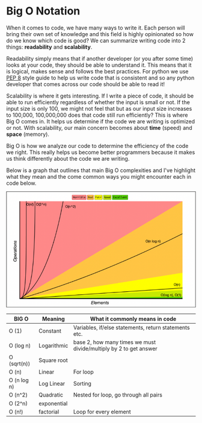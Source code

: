 # Big O Notation

When it comes to code, we have many ways to write it. Each person will bring their own set of knowledge and this field is highly opinionated so how do we know which code is good? We can summarize writing code into 2 things: **readability** and **scalability**. 

Readability simply means that if another developer (or you after some time) looks at your code, they should be able to understand it. This means that it is logical, makes sense and follows the best practices. For python we use [PEP 8](https://peps.python.org/pep-0008/) style guide to help us write code that is consistent and so any python developer that comes across our code should be able to read it!

Scalability is where it gets interesting. If I write a piece of code, it should be able to run efficiently regardless of whether the input is small or not. If the input size is only 100, we might not feel that but as our input size increases to 100,000, 100,000,000 does that code still run efficiently? This is where Big O comes in. It helps us determine if the code we are writing is optimized or not. With scalability, our main concern becomes about **time** (speed) and **space** (memory). 

Big O is how we analyze our code to determine the efficiency of the code we right. This really helps us become better programmers because it makes us think differently about the code we are writing.

Below is a graph that outlines that main Big O complexities and I've highlight what they mean and the come common ways you might encounter each in code below.

![Big O Graph](../resources/BIG%20O%20Graph.png)

| BIG O | Meaning | What it commonly means in code |
|-------|---------|-----------------------|
| O (1) | Constant | Variables, if/else statements, return statements etc. |
| O (log n) | Logarithmic | base 2, how many times we must divide/multiply by 2 to get answer |
|O (sqrt(n)) | Square root |  |
| O (n) | Linear | For loop |
| O (n log n) | Log Linear | Sorting |
| O (n^2) | Quadratic | Nested for loop, go through all pairs |
| O (2^n) | exponential |  |
| O (n!) | factorial | Loop for every element |